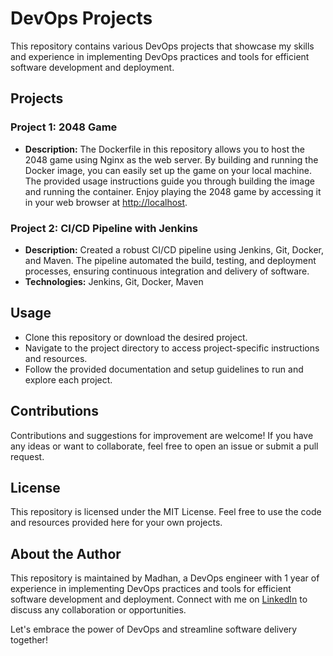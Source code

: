 # DevOps Projects

This repository contains various DevOps projects that showcase my skills and experience in implementing DevOps practices and tools for efficient software development and deployment.

## Projects

### Project 1: 2048 Game
- **Description:** The Dockerfile in this repository allows you to host the 2048 game using Nginx as the web server. By building and running the Docker image, you can easily set up the game on your local machine. The provided usage instructions guide you through building the image and running the container. Enjoy playing the 2048 game by accessing it in your web browser at [http://localhost](http://localhost).

### Project 2: CI/CD Pipeline with Jenkins
- **Description:** Created a robust CI/CD pipeline using Jenkins, Git, Docker, and Maven. The pipeline automated the build, testing, and deployment processes, ensuring continuous integration and delivery of software.
- **Technologies:** Jenkins, Git, Docker, Maven

## Usage
- Clone this repository or download the desired project.
- Navigate to the project directory to access project-specific instructions and resources.
- Follow the provided documentation and setup guidelines to run and explore each project.

## Contributions
Contributions and suggestions for improvement are welcome! If you have any ideas or want to collaborate, feel free to open an issue or submit a pull request.

## License
This repository is licensed under the MIT License. Feel free to use the code and resources provided here for your own projects.

## About the Author
This repository is maintained by Madhan, a DevOps engineer with 1 year of experience in implementing DevOps practices and tools for efficient software development and deployment. Connect with me on [LinkedIn](https://www.linkedin.com/in/madhan-c-3b325214a) to discuss any collaboration or opportunities.

Let's embrace the power of DevOps and streamline software delivery together!
